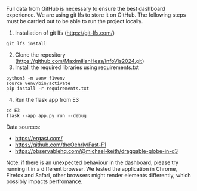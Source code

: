 Full data from GitHub is necessary to ensure the best dashboard experience. We are using git lfs to store it on GitHub. 
The following steps must be carried out to be able to run the project locally.

1. Installation of git lfs (https://git-lfs.com/) 

```
git lfs install
```

2. Clone the repository (https://github.com/MaximilianHess/InfoVis2024.git)
3. Install the required libraries using requirements.txt
```
python3 -m venv f1venv
source venv/bin/activate
pip install -r requirements.txt
```
4. Run the flask app from E3
``` 
cd E3
flask --app app.py run --debug 
```

Data sources: 
- https://ergast.com/
- https://github.com/theOehrly/Fast-F1
- https://observablehq.com/@michael-keith/draggable-globe-in-d3

Note: if there is an unexpected behaviour in the dashboard, please try running it in a different browser. We tested the application in Chrome, Firefox and Safari, other browsers might render elements differently, which possibly impacts perfromance. 